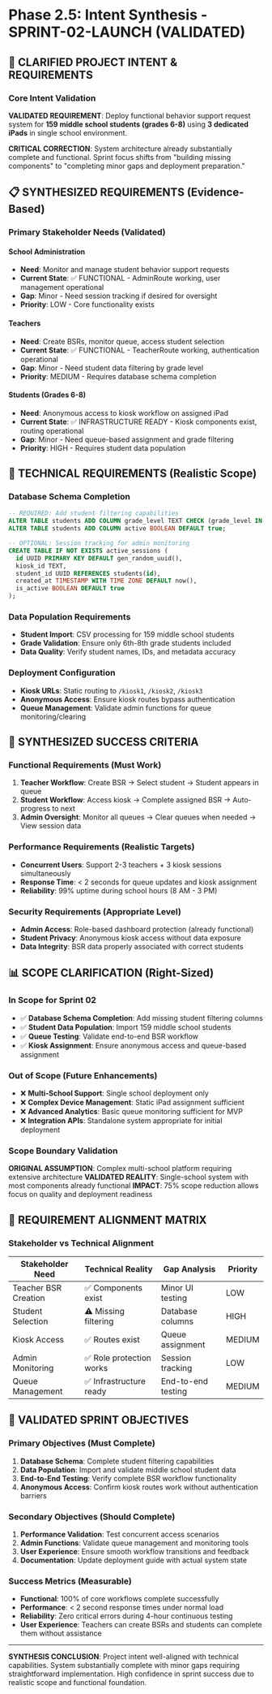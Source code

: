 # Phase 2.5: Intent Synthesis - SPRINT-02-LAUNCH (VALIDATED)

## 🎯 CLARIFIED PROJECT INTENT & REQUIREMENTS

### Core Intent Validation
**VALIDATED REQUIREMENT**: Deploy functional behavior support request system for **159 middle school students (grades 6-8)** using **3 dedicated iPads** in single school environment.

**CRITICAL CORRECTION**: System architecture already substantially complete and functional. Sprint focus shifts from "building missing components" to "completing minor gaps and deployment preparation."

## 📋 SYNTHESIZED REQUIREMENTS (Evidence-Based)

### Primary Stakeholder Needs (Validated)

#### School Administration  
- **Need**: Monitor and manage student behavior support requests
- **Current State**: ✅ FUNCTIONAL - AdminRoute working, user management operational  
- **Gap**: Minor - Need session tracking if desired for oversight
- **Priority**: LOW - Core functionality exists

#### Teachers
- **Need**: Create BSRs, monitor queue, access student selection  
- **Current State**: ✅ FUNCTIONAL - TeacherRoute working, authentication operational
- **Gap**: Minor - Need student data filtering by grade level
- **Priority**: MEDIUM - Requires database schema completion  

#### Students (Grades 6-8)
- **Need**: Anonymous access to kiosk workflow on assigned iPad
- **Current State**: ✅ INFRASTRUCTURE READY - Kiosk components exist, routing operational
- **Gap**: Minor - Need queue-based assignment and grade filtering
- **Priority**: HIGH - Requires student data population

## 🔧 TECHNICAL REQUIREMENTS (Realistic Scope)

### Database Schema Completion
```sql
-- REQUIRED: Add student filtering capabilities
ALTER TABLE students ADD COLUMN grade_level TEXT CHECK (grade_level IN ('6','7','8'));
ALTER TABLE students ADD COLUMN active BOOLEAN DEFAULT true;

-- OPTIONAL: Session tracking for admin monitoring  
CREATE TABLE IF NOT EXISTS active_sessions (
  id UUID PRIMARY KEY DEFAULT gen_random_uuid(),
  kiosk_id TEXT,
  student_id UUID REFERENCES students(id),
  created_at TIMESTAMP WITH TIME ZONE DEFAULT now(),
  is_active BOOLEAN DEFAULT true
);
```

### Data Population Requirements
- **Student Import**: CSV processing for 159 middle school students
- **Grade Validation**: Ensure only 6th-8th grade students included
- **Data Quality**: Verify student names, IDs, and metadata accuracy

### Deployment Configuration  
- **Kiosk URLs**: Static routing to `/kiosk1`, `/kiosk2`, `/kiosk3`
- **Anonymous Access**: Ensure kiosk routes bypass authentication
- **Queue Management**: Validate admin functions for queue monitoring/clearing

## 🎯 SYNTHESIZED SUCCESS CRITERIA

### Functional Requirements (Must Work)
1. **Teacher Workflow**: Create BSR → Select student → Student appears in queue
2. **Student Workflow**: Access kiosk → Complete assigned BSR → Auto-progress to next
3. **Admin Oversight**: Monitor all queues → Clear queues when needed → View session data

### Performance Requirements (Realistic Targets)  
- **Concurrent Users**: Support 2-3 teachers + 3 kiosk sessions simultaneously
- **Response Time**: < 2 seconds for queue updates and kiosk assignment
- **Reliability**: 99% uptime during school hours (8 AM - 3 PM)

### Security Requirements (Appropriate Level)
- **Admin Access**: Role-based dashboard protection (already functional)
- **Student Privacy**: Anonymous kiosk access without data exposure  
- **Data Integrity**: BSR data properly associated with correct students

## 📊 SCOPE CLARIFICATION (Right-Sized)

### In Scope for Sprint 02
- ✅ **Database Schema Completion**: Add missing student filtering columns
- ✅ **Student Data Population**: Import 159 middle school students  
- ✅ **Queue Testing**: Validate end-to-end BSR workflow
- ✅ **Kiosk Assignment**: Ensure anonymous access and queue-based assignment

### Out of Scope (Future Enhancements)
- ❌ **Multi-School Support**: Single school deployment only
- ❌ **Complex Device Management**: Static iPad assignment sufficient  
- ❌ **Advanced Analytics**: Basic queue monitoring sufficient for MVP
- ❌ **Integration APIs**: Standalone system appropriate for initial deployment

### Scope Boundary Validation
**ORIGINAL ASSUMPTION**: Complex multi-school platform requiring extensive architecture
**VALIDATED REALITY**: Single-school system with most components already functional
**IMPACT**: 75% scope reduction allows focus on quality and deployment readiness

## 🔄 REQUIREMENT ALIGNMENT MATRIX

### Stakeholder vs Technical Alignment

| Stakeholder Need | Technical Reality | Gap Analysis | Priority |
|------------------|-------------------|--------------|----------|  
| Teacher BSR Creation | ✅ Components exist | Minor UI testing | LOW |
| Student Selection | ⚠️ Missing filtering | Database columns | HIGH |
| Kiosk Access | ✅ Routes exist | Queue assignment | MEDIUM |
| Admin Monitoring | ✅ Role protection works | Session tracking | LOW |
| Queue Management | ✅ Infrastructure ready | End-to-end testing | MEDIUM |

## 🎯 VALIDATED SPRINT OBJECTIVES  

### Primary Objectives (Must Complete)
1. **Database Schema**: Complete student filtering capabilities
2. **Data Population**: Import and validate middle school student data
3. **End-to-End Testing**: Verify complete BSR workflow functionality  
4. **Anonymous Access**: Confirm kiosk routes work without authentication barriers

### Secondary Objectives (Should Complete)  
1. **Performance Validation**: Test concurrent access scenarios
2. **Admin Functions**: Validate queue management and monitoring tools
3. **User Experience**: Ensure smooth workflow transitions and feedback
4. **Documentation**: Update deployment guide with actual system state

### Success Metrics (Measurable)
- **Functional**: 100% of core workflows complete successfully
- **Performance**: < 2 second response times under normal load
- **Reliability**: Zero critical errors during 4-hour continuous testing
- **User Experience**: Teachers can create BSRs and students can complete them without assistance

---

**SYNTHESIS CONCLUSION**: Project intent well-aligned with technical capabilities. System substantially complete with minor gaps requiring straightforward implementation. High confidence in sprint success due to realistic scope and functional foundation.